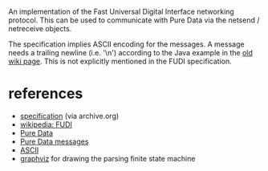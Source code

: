 An implementation of the Fast Universal Digital Interface networking protocol. This can be used to communicate with Pure Data via the netsend / netreceive objects.

The specification implies ASCII encoding for the messages.
A message needs a trailing newline (i.e. '\n') according to the Java example in the [old wiki page](https://web.archive.org/web/20120304071510/http://wiki.puredata.info/en/FUDI). This is not explicitly mentioned in the FUDI specification.

# references #
* [specification](https://web.archive.org/web/20120304071510/http://wiki.puredata.info/en/FUDI) (via archive.org)
* [wikipedia: FUDI](https://en.wikipedia.org/wiki/FUDI)
* [Pure Data](http://puredata.info/)
* [Pure Data messages](https://puredata.info/dev/PdMessages)
* [ASCII](https://en.wikipedia.org/wiki/ASCII)
* [graphviz](https://graphviz.org/) for drawing the parsing finite state machine
